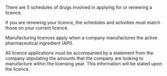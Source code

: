 There are 5 schedules of drugs involved in applying for or renewing a licence.

<div class="govuk-inset-text">
  If you are renewing your licence, the schedules and activities must match those on your current licence.
</div>

Manufacturing licences apply when a company manufactures the active pharmaceutical ingredient (API). 

All licence applications must be accompanied by a statement from the company stipulating the amounts that the company  are looking to manufacture within the licensing year. This information will be stated upon the licence.